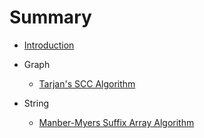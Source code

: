 # Summary

* [Introduction](README.md)

- Graph
  - [Tarjan's SCC Algorithm](posts/tarjan-scc.md)

- String
  - [Manber-Myers Suffix Array Algorithm](posts/manber-myers.md)